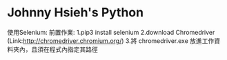 # Johnny Hsieh's Python
使用Selenium:
前置作業:
1.pip3 install selenium
2.download Chromedriver (Link:http://chromedriver.chromium.org/)
3.將 chromedriver.exe 放進工作資料夾內，且須在程式內指定其路徑
